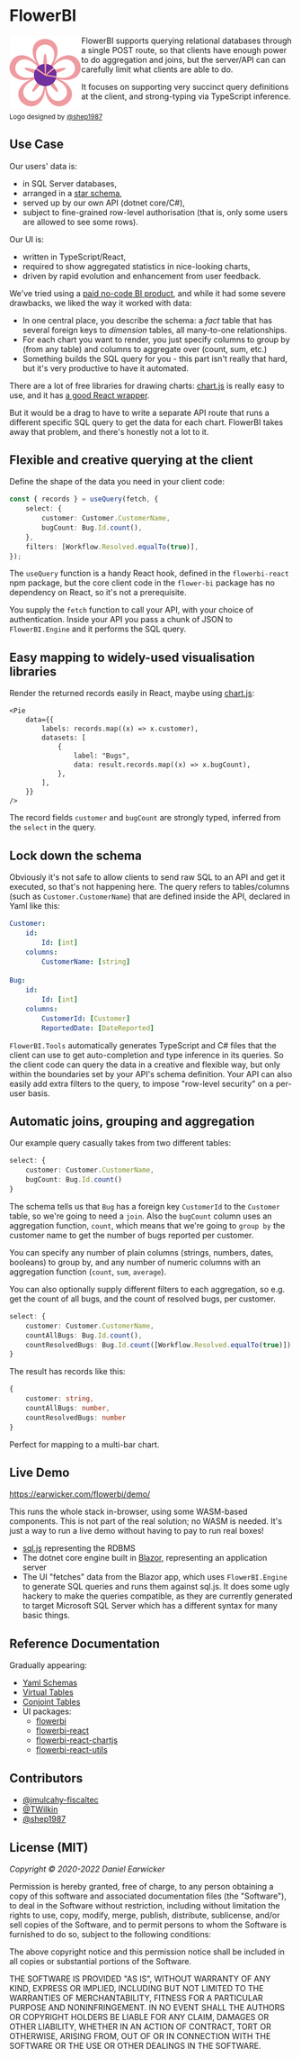 # FlowerBI

<img align="left" width="128" height="128" src="logo128.png">

FlowerBI supports querying relational databases through a single POST route, so that clients have enough power to do aggregation and joins, but the server/API can can carefully limit what clients are able to do.

It focuses on supporting very succinct query definitions at the client, and strong-typing via TypeScript inference.

<sub>Logo designed by [@shep1987](https://github.com/shep1987)</sub>

## Use Case

Our users' data is:

-   in SQL Server databases,
-   arranged in a [star schema](https://en.wikipedia.org/wiki/Star_schema),
-   served up by our own API (dotnet core/C#),
-   subject to fine-grained row-level authorisation (that is, only some users are allowed to see some rows).

Our UI is:

-   written in TypeScript/React,
-   required to show aggregated statistics in nice-looking charts,
-   driven by rapid evolution and enhancement from user feedback.

We've tried using a [paid no-code BI product](./PowerBI.md), and while it had some severe drawbacks, we liked the way it worked with data:

-   In one central place, you describe the schema: a _fact_ table that has several foreign keys to _dimension_ tables, all many-to-one relationships.
-   For each chart you want to render, you just specify columns to group by (from any table) and columns to aggregate over (count, sum, etc.)
-   Something builds the SQL query for you - this part isn't really that hard, but it's very productive to have it automated.

There are a lot of free libraries for drawing charts: [chart.js](https://www.chartjs.org/) is really easy to use, and it has [a good React wrapper](https://github.com/jerairrest/react-chartjs-2).

But it would be a drag to have to write a separate API route that runs a different specific SQL query to get the data for each chart. FlowerBI takes away that problem, and there's honestly not a lot to it.

## Flexible and creative querying at the client

Define the shape of the data you need in your client code:

```ts
const { records } = useQuery(fetch, {
    select: {
        customer: Customer.CustomerName,
        bugCount: Bug.Id.count(),
    },
    filters: [Workflow.Resolved.equalTo(true)],
});
```

The `useQuery` function is a handy React hook, defined in the `flowerbi-react` npm package, but the core client code in the `flower-bi` package has no dependency on React, so it's not a prerequisite.

You supply the `fetch` function to call your API, with your choice of authentication. Inside your API you pass a chunk of JSON to `FlowerBI.Engine` and it performs the SQL query.

## Easy mapping to widely-used visualisation libraries

Render the returned records easily in React, maybe using [chart.js](https://github.com/jerairrest/react-chartjs-2):

```tsx
<Pie
    data={{
        labels: records.map((x) => x.customer),
        datasets: [
            {
                label: "Bugs",
                data: result.records.map((x) => x.bugCount),
            },
        ],
    }}
/>
```

The record fields `customer` and `bugCount` are strongly typed, inferred from the `select` in the query.

## Lock down the schema

Obviously it's not safe to allow clients to send raw SQL to an API and get it executed, so that's not happening here. The query refers to tables/columns (such as `Customer.CustomerName`) that are defined inside the API, declared in Yaml like this:

```yaml
Customer:
    id:
        Id: [int]
    columns:
        CustomerName: [string]

Bug:
    id:
        Id: [int]
    columns:
        CustomerId: [Customer]
        ReportedDate: [DateReported]
```

`FlowerBI.Tools` automatically generates TypeScript and C# files that the client can use to get auto-completion and type inference in its queries. So the client code can query the data in a creative and flexible way, but only within the boundaries set by your API's schema definition. Your API can also easily add extra filters to the query, to impose "row-level security" on a per-user basis.

## Automatic joins, grouping and aggregation

Our example query casually takes from two different tables:

```ts
select: {
    customer: Customer.CustomerName,
    bugCount: Bug.Id.count()
}
```

The schema tells us that `Bug` has a foreign key `CustomerId` to the `Customer` table, so we're going to need a `join`. Also the `bugCount` column uses an aggregation function, `count`, which means that we're going to `group by` the customer name to get the number of bugs reported per customer.

You can specify any number of plain columns (strings, numbers, dates, booleans) to group by, and any number of numeric columns with an aggregation function (`count`, `sum`, `average`).

You can also optionally supply different filters to each aggregation, so e.g. get the count of all bugs, and the count of resolved bugs, per customer.

```ts
select: {
    customer: Customer.CustomerName,
    countAllBugs: Bug.Id.count(),
    countResolvedBugs: Bug.Id.count([Workflow.Resolved.equalTo(true)])
}
```

The result has records like this:

```ts
{
    customer: string,
    countAllBugs: number,
    countResolvedBugs: number
}
```

Perfect for mapping to a multi-bar chart.

## Live Demo

https://earwicker.com/flowerbi/demo/

This runs the whole stack in-browser, using some WASM-based components. This is not part of the real solution; no WASM is needed. It's just a way to run a live demo without having to pay to run real boxes!

-   [sql.js](https://github.com/sql-js/sql.js) representing the RDBMS
-   The dotnet core engine built in [Blazor](https://dotnet.microsoft.com/apps/aspnet/web-apps/blazor), representing an application server
-   The UI "fetches" data from the Blazor app, which uses `FlowerBI.Engine` to generate SQL queries and runs them against sql.js. It does some ugly hackery to make the queries compatible, as they are currently generated to target Microsoft SQL Server which has a different syntax for many basic things.

## Reference Documentation

Gradually appearing:

-   [Yaml Schemas](./docs/markdown/yaml.md)
-   [Virtual Tables](./docs/markdown/virtual-tables.md)
-   [Conjoint Tables](./docs/markdown/conjoint.md)
-   UI packages:
    -   [flowerbi](https://earwicker.com/flowerbi/typedoc/flowerbi)
    -   [flowerbi-react](https://earwicker.com/flowerbi/typedoc/flowerbi-react)
    -   [flowerbi-react-chartjs](https://earwicker.com/flowerbi/typedoc/flowerbi-react-chartjs)
    -   [flowerbi-react-utils](https://earwicker.com/flowerbi/typedoc/flowerbi-react-utils)

## Contributors

-   [@jmulcahy-fiscaltec](https://github.com/jmulcahy-fiscaltec)
-   [@TWilkin](https://github.com/TWilkin)
-   [@shep1987](https://github.com/shep1987)

## License (MIT)

_Copyright © 2020-2022 Daniel Earwicker_

Permission is hereby granted, free of charge, to any person obtaining a copy of this software and associated documentation files (the "Software"), to deal in the Software without restriction, including without limitation the rights to use, copy, modify, merge, publish, distribute, sublicense, and/or sell copies of the Software, and to permit persons to whom the Software is furnished to do so, subject to the following conditions:

The above copyright notice and this permission notice shall be included in all copies or substantial portions of the Software.

THE SOFTWARE IS PROVIDED "AS IS", WITHOUT WARRANTY OF ANY KIND, EXPRESS OR IMPLIED, INCLUDING BUT NOT LIMITED TO THE WARRANTIES OF MERCHANTABILITY, FITNESS FOR A PARTICULAR PURPOSE AND NONINFRINGEMENT. IN NO EVENT SHALL THE AUTHORS OR COPYRIGHT HOLDERS BE LIABLE FOR ANY CLAIM, DAMAGES OR OTHER LIABILITY, WHETHER IN AN ACTION OF CONTRACT, TORT OR OTHERWISE, ARISING FROM, OUT OF OR IN CONNECTION WITH THE SOFTWARE OR THE USE OR OTHER DEALINGS IN THE SOFTWARE.
